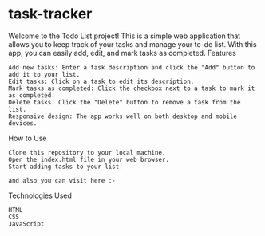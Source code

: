 # task-tracker

Welcome to the Todo List project! This is a simple web application that allows you to keep track of your tasks and manage your to-do list. With this app, you can easily add, edit, and mark tasks as completed.
Features

    Add new tasks: Enter a task description and click the "Add" button to add it to your list.
    Edit tasks: Click on a task to edit its description.
    Mark tasks as completed: Click the checkbox next to a task to mark it as completed.
    Delete tasks: Click the "Delete" button to remove a task from the list.
    Responsive design: The app works well on both desktop and mobile devices.

How to Use

    Clone this repository to your local machine.
    Open the index.html file in your web browser.
    Start adding tasks to your list!

    and also you can visit here :-  

Technologies Used

    HTML
    CSS
    JavaScript
